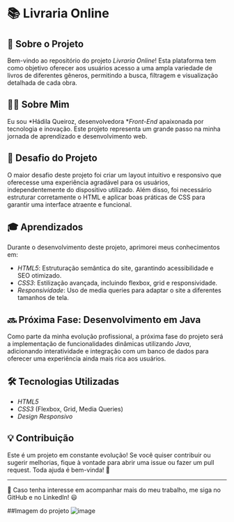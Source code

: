 # 📚 Livraria Online

## 📖 Sobre o Projeto
Bem-vindo ao repositório do projeto *Livraria Online*! Esta plataforma tem como objetivo oferecer aos usuários acesso a uma ampla variedade de livros de diferentes gêneros, permitindo a busca, filtragem e visualização detalhada de cada obra.

## 👩‍💻 Sobre Mim
Eu sou *Hádila Queiroz, desenvolvedora **Front-End* apaixonada por tecnologia e inovação. Este projeto representa um grande passo na minha jornada de aprendizado e desenvolvimento web.

## 🚀 Desafio do Projeto
O maior desafio deste projeto foi criar um layout intuitivo e responsivo que oferecesse uma experiência agradável para os usuários, independentemente do dispositivo utilizado. Além disso, foi necessário estruturar corretamente o HTML e aplicar boas práticas de CSS para garantir uma interface atraente e funcional.

## 🎓 Aprendizados
Durante o desenvolvimento deste projeto, aprimorei meus conhecimentos em:
- *HTML5*: Estruturação semântica do site, garantindo acessibilidade e SEO otimizado.
- *CSS3*: Estilização avançada, incluindo flexbox, grid e responsividade.
- *Responsividade*: Uso de media queries para adaptar o site a diferentes tamanhos de tela.

## 🔜 Próxima Fase: Desenvolvimento em Java
Como parte da minha evolução profissional, a próxima fase do projeto será a implementação de funcionalidades dinâmicas utilizando *Java*, adicionando interatividade e integração com um banco de dados para oferecer uma experiência ainda mais rica aos usuários.

## 🛠️ Tecnologias Utilizadas
- *HTML5*
- *CSS3* (Flexbox, Grid, Media Queries)
- *Design Responsivo*

## 💡 Contribuição
Este é um projeto em constante evolução! Se você quiser contribuir ou sugerir melhorias, fique à vontade para abrir uma issue ou fazer um pull request. Toda ajuda é bem-vinda! 🚀

---

📩 Caso tenha interesse em acompanhar mais do meu trabalho, me siga no GitHub e no LinkedIn! 😃

##Imagem do projeto
![image](https://github.com/user-attachments/assets/ac4efcd5-33c3-4ed1-97c7-91e3f7ed2c9e)
